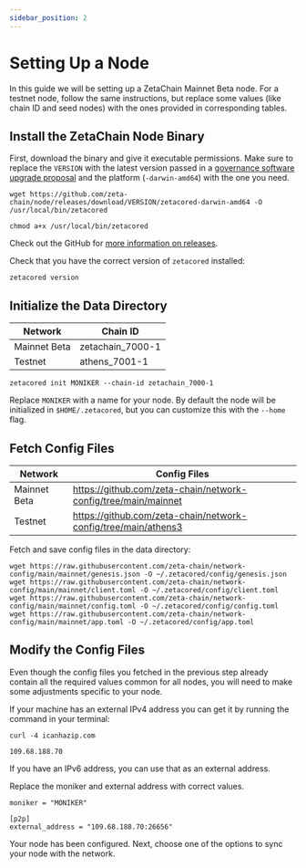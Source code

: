 ```yaml
---
sidebar_position: 2
---
```


# Setting Up a Node

In this guide we will be setting up a ZetaChain Mainnet Beta node. For a testnet
node, follow the same instructions, but replace some values (like chain ID and
seed nodes) with the ones provided in corresponding tables.

## Install the ZetaChain Node Binary

First, download the binary and give it executable permissions. Make sure to
replace the `VERSION` with the latest version passed in a
[governance software upgrade proposal](/validators/proposals) and the platform
(`-darwin-amd64`) with the one you need.

```
wget https://github.com/zeta-chain/node/releases/download/VERSION/zetacored-darwin-amd64 -O /usr/local/bin/zetacored

chmod a+x /usr/local/bin/zetacored
```

Check out the GitHub for
[more information on releases](https://github.com/zeta-chain/node/releases).

Check that you have the correct version of `zetacored` installed:

```
zetacored version
```

## Initialize the Data Directory

| Network      | Chain ID         |
| ------------ | ---------------- |
| Mainnet Beta | zetachain_7000-1 |
| Testnet      | athens_7001-1    |

```
zetacored init MONIKER --chain-id zetachain_7000-1
```

Replace `MONIKER` with a name for your node. By default the node will be
initialized in `$HOME/.zetacored`, but you can customize this with the `--home`
flag.

## Fetch Config Files

| Network      | Config Files                                                   |
| ------------ | -------------------------------------------------------------- |
| Mainnet Beta | https://github.com/zeta-chain/network-config/tree/main/mainnet |
| Testnet      | https://github.com/zeta-chain/network-config/tree/main/athens3 |

Fetch and save config files in the data directory:

```
wget https://raw.githubusercontent.com/zeta-chain/network-config/main/mainnet/genesis.json -O ~/.zetacored/config/genesis.json
wget https://raw.githubusercontent.com/zeta-chain/network-config/main/mainnet/client.toml -O ~/.zetacored/config/client.toml
wget https://raw.githubusercontent.com/zeta-chain/network-config/main/mainnet/config.toml -O ~/.zetacored/config/config.toml
wget https://raw.githubusercontent.com/zeta-chain/network-config/main/mainnet/app.toml -O ~/.zetacored/config/app.toml
```

## Modify the Config Files

Even though the config files you fetched in the previous step already contain
all the required values common for all nodes, you will need to make some
adjustments specific to your node.

If your machine has an external IPv4 address you can get it by running the
command in your terminal:

```
curl -4 icanhazip.com

109.68.188.70
```

If you have an IPv6 address, you can use that as an external address.

Replace the moniker and external address with correct values.

```text title="~/.zetacored/config/config.toml"
moniker = "MONIKER"

[p2p]
external_address = "109.68.188.70:26656"
```

Your node has been configured. Next, choose one of the options to sync your node
with the network.
